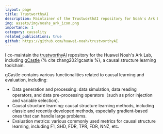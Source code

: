 ```yaml
---
layout: page
title: TrustworthyAI
description: Maintainer of the TrustworthAI repository for Noah's Ark Lab
img: assets/img/noahs_ark_icon.png
importance: 1
category: causality
related_publications: true
github: https://github.com/huawei-noah/trustworthyAI
---
```


I co-maintain the [trustworthyAI](https://github.com/huawei-noah/trustworthyAI) repository for the Huawei Noah's Ark Lab, including [gCastle](https://github.com/huawei-noah/trustworthyAI/tree/master/gcastle) {% cite zhang2021gcastle %}, a causal structure learning toolchain.

gCastle contains various functionalities related to causal learning and evaluation, including:

- Data generation and processing: data simulation, data reading operators, and data pre-processing operators（such as prior injection and variable selection).
- Causal structure learning: causal structure learning methods, including classic and recently developed methods, especially gradient-based ones that can handle large problems.
- Evaluation metrics: various commonly used metrics for causal structure learning, including F1, SHD, FDR, TPR, FDR, NNZ, etc.
